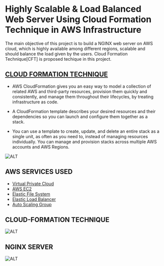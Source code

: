# Highly Scalable & Load Balanced Web Server Using Cloud Formation Technique in AWS Infrastructure
  
The main objective of this project is to build a NGINX web server on AWS cloud, which is highly available among different regions, scalable and should balance the load given by the users. Cloud Formation Technique[CFT] is proposed techique in this project.

## [CLOUD FORMATION TECHNIQUE](https://docs.aws.amazon.com/AWSCloudFormation/latest/UserGuide/Welcome.html) 

* AWS CloudFormation gives you an easy way to model a collection of related AWS and third-party resources, provision them quickly and consistently, and manage them throughout their lifecycles, by treating infrastructure as code. 

* A CloudFormation template describes your desired resources and their dependencies so you can launch and configure them together as a stack. 

* You can use a template to create, update, and delete an entire stack as a single unit, as often as you need to, instead of managing resources individually. You can manage and provision stacks across multiple AWS accounts and AWS Regions.

![ALT](https://github.com/PREMSR0202/Webserver-Using-CFT/blob/master/Images/aws-cloudformation-index.png)

## AWS SERVICES USED
* [Virtual Private Cloud](https://docs.aws.amazon.com/vpc/latest/userguide/what-is-amazon-vpc.html)
* [AWS EC2](https://docs.aws.amazon.com/AWSEC2/latest/UserGuide/concepts.html)
* [Elastic File System](https://docs.aws.amazon.com/efs/latest/ug/whatisefs.html)
* [Elastic Load Balancer](https://docs.aws.amazon.com/elasticloadbalancing/latest/userguide/what-is-load-balancing.html)
* [Auto Scaling Group](https://docs.aws.amazon.com/autoscaling/ec2/userguide/what-is-amazon-ec2-auto-scaling.html)

## CLOUD-FORMATION TECHNIQUE
![ALT](https://github.com/PREMSR0202/Webserver-Using-CFT/blob/master/Images/Test%20Page%20for%20the%20Nginx%20HTTP%20Server%20on%20the%20Amazon%20Linux%20AMI%20-%20Google%20Chrome%2024-09-2020%2011_02_55%20AM.png)

## NGINX SERVER
![ALT](https://github.com/PREMSR0202/Webserver-Using-CFT/blob/master/Images/Test%20Page%20for%20the%20Nginx%20HTTP%20Server%20on%20the%20Amazon%20Linux%20AMI%20-%20Google%20Chrome%2024-09-2020%2011_03_03%20AM.png)
